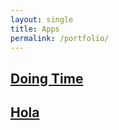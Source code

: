 ```yaml
---
layout: single
title: Apps
permalink: /portfolio/
---
```


## [Doing Time](/doing-time/)

## [Hola](/hola/)
